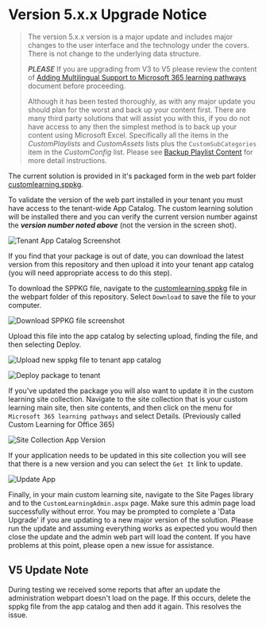 # Version 5.x.x Upgrade Notice
>
>The version 5.x.x version is a major update and includes major changes to the user interface and the technology under the covers. There is not change to the underlying data structure.
>
>**_PLEASE_** If you are upgrading from V3 to V5 please review the content of [Adding Multilingual Support to Microsoft 365 learning pathways](AddingMultilingualSupport.md) document before proceeding.
>
>Although it has been tested thoroughly, as with any major update you should plan for the worst and back up your content first. There are many third party solutions that will assist you with this, if you do not have access to any then the simplest method is to back up your content using Microsoft Excel. Specifically all the items in the _CustomPlaylists_ and _CustomAssets_ lists plus the `CustomSubCategories` item in the _CustomConfig_ list. Please see [Backup Playlist Content](BackupInstructions.md) for more detail instructions. 

The current solution is provided in it's packaged form in the web part folder [customlearning.sppkg](customlearning.sppkg).

To validate the version of the web part installed in your tenant you must have access to the tenant-wide App Catalog. The custom learning solution will be installed there and you can verify the current version number against the **_version number noted above_** (not the version in the screen shot).

![Tenant App Catalog Screenshot](../images/TenantAppCatalog.png)

If you find that your package is out of date, you can download the latest version from this repository and then upload it into your tenant app catalog (you will need appropriate access to do this step).

To download the SPPKG file, navigate to the [customlearning.sppkg](https://github.com/pnp/custom-learning-office-365/blob/main/installation/customlearning.sppkg) file in the webpart folder of this repository. Select `Download` to save the file to your computer.

![Download SPPKG file screenshot](../images/DownloadSPPKG.png)

Upload this file into the app catalog by selecting upload, finding the file, and then selecting Deploy.

![Upload new sppkg file to tenant app catalog](../images/UploadPackage.png)

![Deploy package to tenant](../images/DeployM365LP.png)

If you've updated the package you will also want to update it in the custom learning site collection. Navigate to the site collection that is your custom learning main site, then site contents, and then click on the menu for `Microsoft 365 learning pathways` and select Details. (Previously called Custom Learning for Office 365)

![Site Collection App Version](../images/SiteCollectionAppVersion.png)

If your application needs to be updated in this site collection you will see that there is a new version and you can select the `Get It` link to update.

![Update App](../images/UpdateApp.png)

Finally, in your main custom learning site, navigate to the Site Pages library and to the `CustomLearningAdmin.aspx` page. Make sure this admin page load successfully without error. You may be prompted to complete a 'Data Upgrade' if you are updating to a new major version of the solution. Please run the update and assuming everything works as expected you would then close the update and the admin web part will load the content. If you have problems at this point, please open a new issue for assistance.

## V5 Update Note
During testing we received some reports that after an update the administration webpart doesn't load on the page. If this occurs, delete the sppkg file from the app catalog and then add it again. This resolves the issue.
